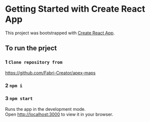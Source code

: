 # Getting Started with Create React App

This project was bootstrapped with [Create React App](https://github.com/facebook/create-react-app).

## To run the prject

### 1 `Clone repository from`

https://github.com/Fabri-Creator/apex-maps

### 2 `npm i`

### 3 `npm start`

Runs the app in the development mode.\
Open [http://localhost:3000](http://localhost:3000) to view it in your browser.
